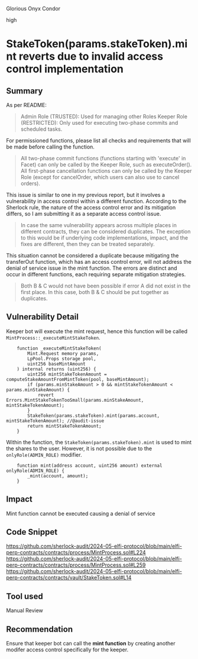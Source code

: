 Glorious Onyx Condor

high

# StakeToken(params.stakeToken).mint reverts due to invalid access control implementation

## Summary


As per README:

>Admin Role (TRUSTED): Used for managing other Roles
Keeper Role (RESTRICTED): Only used for executing two-phase commits and scheduled tasks.

For permissioned functions, please list all checks and requirements that will be made before calling the function.
>All two-phase commit functions (functions starting with 'execute' in Facet) can only be called by the Keeper Role, such as executeOrder().
All first-phase cancellation functions can only be called by the Keeper Role (except for cancelOrder, which users can also use to cancel orders).

This issue is similar to one in my previous report, but it involves a vulnerability in access control within a different function. According to the Sherlock rule, the nature of the access control error and its mitigation differs, so I am submitting it as a separate access control issue.
> In case the same vulnerability appears across multiple places in different contracts, they can be considered duplicates.
The exception to this would be if underlying code implementations, impact, and the fixes are different, then they can be treated separately.

This situation cannot be considered a duplicate because mitigating the transferOut function, which has an access control error, will not address the denial of service issue in the mint function. The errors are distinct and occur in different functions, each requiring separate mitigation strategies.

> Both B & C would not have been possible if error A did not exist in the first place. In this case, both B & C should be put together as duplicates.
## Vulnerability Detail
Keeper bot will execute the mint request, hence this function will be called `MintProcess::_executeMintStakeToken`. 
```solidity
    function _executeMintStakeToken(
        Mint.Request memory params,
        LpPool.Props storage pool,
        uint256 baseMintAmount
    ) internal returns (uint256) {
        uint256 mintStakeTokenAmount = computeStakeAmountFromMintToken(pool, baseMintAmount);
        if (params.minStakeAmount > 0 && mintStakeTokenAmount < params.minStakeAmount) {
            revert Errors.MintStakeTokenTooSmall(params.minStakeAmount, mintStakeTokenAmount);
        }
        StakeToken(params.stakeToken).mint(params.account, mintStakeTokenAmount); //@audit-issue
        return mintStakeTokenAmount;
    }
```
Within the function, the `StakeToken(params.stakeToken).mint` is used to mint the shares to the user. However, it is not possible due to the `onlyRole(ADMIN_ROLE)` modifier.
```solidity
    function mint(address account, uint256 amount) external onlyRole(ADMIN_ROLE) {
        _mint(account, amount);
    }
```
## Impact
Mint function cannot be executed causing a denial of service
## Code Snippet
https://github.com/sherlock-audit/2024-05-elfi-protocol/blob/main/elfi-perp-contracts/contracts/process/MintProcess.sol#L224
https://github.com/sherlock-audit/2024-05-elfi-protocol/blob/main/elfi-perp-contracts/contracts/process/MintProcess.sol#L259
https://github.com/sherlock-audit/2024-05-elfi-protocol/blob/main/elfi-perp-contracts/contracts/vault/StakeToken.sol#L14
## Tool used

Manual Review

## Recommendation
Ensure that keeper bot can call the **mint function** by creating another modifer access control specifically for the keeper.